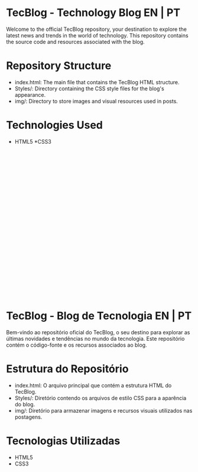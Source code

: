 # TecBlog - Technology Blog EN | PT

Welcome to the official TecBlog repository, your destination to explore the latest news and trends in the world of technology. This repository contains the source code and resources associated with the blog.

# Repository Structure
* index.html: The main file that contains the TecBlog HTML structure.
* Styles/: Directory containing the CSS style files for the blog's appearance.
* img/: Directory to store images and visual resources used in posts.

# Technologies Used
* HTML5
*CSS3
<br>
<br>
<br>
<br>
<br>
<br>
<br>
<br>
<br>
<br>
<br>
<br>
<br>
<br>
<br>
<br>
<br>
<br>
<br>
<br>
<br>
<br>
<br>


# TecBlog - Blog de Tecnologia EN | PT

Bem-vindo ao repositório oficial do TecBlog, o seu destino para explorar as últimas novidades e tendências no mundo da tecnologia. Este repositório contém o código-fonte e os recursos associados ao blog.

# Estrutura do Repositório
* index.html: O arquivo principal que contém a estrutura HTML do TecBlog.
* Styles/: Diretório contendo os arquivos de estilo CSS para a aparência do blog.
* img/: Diretório para armazenar imagens e recursos visuais utilizados nas postagens.

# Tecnologias Utilizadas
* HTML5
* CSS3
